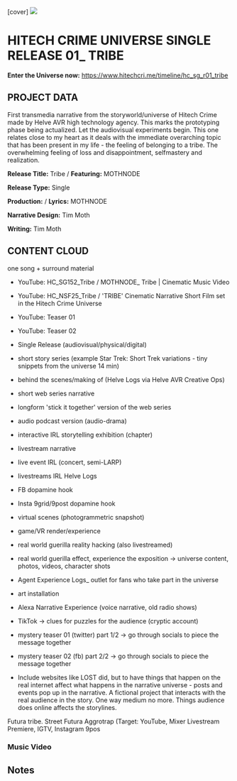 [cover] ![](57175019_319474918741616_8502199518755923887_n.jpg)

# HITECH CRIME UNIVERSE SINGLE RELEASE 01_ TRIBE

**Enter the Universe now:** https://www.hitechcri.me/timeline/hc_sg_r01_tribe

## PROJECT DATA

First transmedia narrative from the storyworld/universe of Hitech Crime made by Helve AVR high technology agency. This marks the prototyping phase being actualized. Let the audiovisual experiments begin. This one relates close to my heart as it deals with the immediate overarching topic that has been present in my life - the feeling of belonging to a tribe. The overwhelming feeling of loss and disappointment, selfmastery and realization.

**Release Title:** Tribe / **Featuring:** MOTHNODE

**Release Type:** Single

**Production:**  / **Lyrics:** MOTHNODE

**Narrative Design:** Tim Moth

**Writing:** Tim Moth

## CONTENT CLOUD
one song + surround material

- YouTube: HC_SG152_Tribe / MOTHNODE_ Tribe | Cinematic Music Video 
- YouTube: HC_NSF25_Tribe / 'TRIBE' Cinematic Narrative Short Film set in the Hitech Crime Universe
- YouTube: Teaser 01
- YouTube: Teaser 02

- Single Release (audiovisual/physical/digital)
- short story series (example Star Trek: Short Trek variations - tiny snippets from the universe 14 min)
- behind the scenes/making of (Helve Logs via Helve AVR Creative Ops)
- short web series narrative
- longform 'stick it together' version of the web series
- audio podcast version (audio-drama)
- interactive IRL storytelling exhibition (chapter)
- livestream narrative
- live event IRL (concert, semi-LARP)
- livestreams IRL Helve Logs
- FB dopamine hook
- Insta 9grid/9post dopamine hook
- virtual scenes (photogrammetric snapshot)
- game/VR render/experience
- real world guerilla reality hacking (also livestreamed)
- real world guerilla effect, experience the exposition -> universe content, photos, videos, character shots
- Agent Experience Logs_ outlet for fans who take part in the universe
- art installation
- Alexa Narrative Experience (voice narrative, old radio shows)
- TikTok -> clues for puzzles for the audience (cryptic account)
- mystery teaser 01 (twitter) part 1/2 -> go through socials to piece the message together
- mystery teaser 02 (fb) part 2/2 -> go through socials to piece the message together
- Include websites like LOST did, but to have things that happen on the real internet affect what happens in the narrative universe - posts and events pop up in the narrative. A fictional project that interacts with the real audience in the story. One way medium no more. Things audience does online affects the storylines.

 Futura tribe. Street Futura Aggrotrap
(Target: YouTube, Mixer Livestream Premiere, IGTV, Instagram 9pos
### Music Video

## Notes
